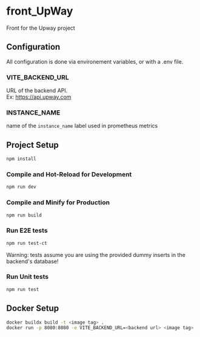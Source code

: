 # front_UpWay

Front for the Upway project

## Configuration

All configuration is done via environement variables, or with a .env file.

### VITE_BACKEND_URL

URL of the backend API. <br>
Ex: https://api.upway.com

### INSTANCE_NAME

name of the `instance_name` label used in prometheus metrics

## Project Setup

```sh
npm install
```

### Compile and Hot-Reload for Development

```sh
npm run dev
```

### Compile and Minify for Production

```sh
npm run build
```

### Run E2E tests

```sh
npm run test-ct
```

Warning: tests assume you are using the provided dummy inserts in the backend's database!

### Run Unit tests

```sh
npm run test
```

## Docker Setup

```sh
docker buildx build -t <image tag> .
docker run -p 8080:8080 -e VITE_BACKEND_URL=<backend url> <image tag>
```
